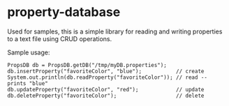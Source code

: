 # property-database

Used for samples, this is a simple library for reading and writing properties to a text file using CRUD operations.

Sample usage:
```
PropsDB db = PropsDB.getDB("/tmp/myDB.properties");
db.insertProperty("favoriteColor", "blue");           // create
System.out.println(db.readProperty("favoriteColor")); // read -- prints "blue"
db.updateProperty("favoriteColor", "red");            // update
db.deleteProperty("favoriteColor");                   // delete
```
